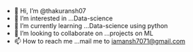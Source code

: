 - 👋 Hi, I’m @thakuransh07
- 👀 I’m interested in ...Data-science
- 🌱 I’m currently learning ...Data-science using python
- 💞️ I’m looking to collaborate on ...projects on ML
- 📫 How to reach me ...mail me to iamansh7071@gmail.com

<!---
thakuransh07/thakuransh07 is a ✨ special ✨ repository because its `README.md` (this file) appears on your GitHub profile.
You can click the Preview link to take a look at your changes.
--->
